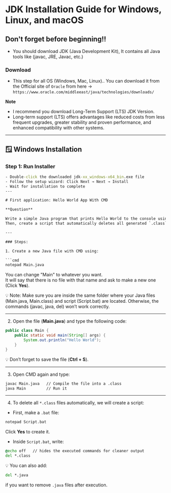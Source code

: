 # JDK Installation Guide for Windows, Linux, and macOS

## Don't forget before beginning!!
- You should download JDK (Java Development Kit), It contains all Java tools like (javac, JRE, Javac, etc.)

### Download
- This step for all OS (Windows, Mac, Linux).. You can download it from the Official site of `Oracle` from here -> ```https://www.oracle.com/middleeast/java/technologies/downloads/```

**Note**
- I recommend you download Long-Term Support (LTS) JDK Version.
- Long-term support (LTS) offers advantages like reduced costs from less frequent upgrades, greater stability and proven performance, and enhanced compatibility with other systems.

---

## 🪟 Windows Installation

### Step 1: Run Installer
```cmd
- Double-click the downloaded jdk-xx_windows-x64_bin.exe file
- Follow the setup wizard: Click Next → Next → Install
- Wait for installation to complete
---

# First application: Hello World App With CMD

**Question**  

Write a simple Java program that prints Hello World to the console using the command line (CMD).  
Then, create a script that automatically deletes all generated `.class` files after execution.  

---

### Steps:  

1. Create a new Java file with CMD using:  

```cmd
notepad Main.java
```

You can change "Main" to whatever you want.  
It will say that there is no file with that name and ask to make a new one (Click **Yes**).  

💡 Note:
Make sure you are inside the same folder where your Java files (Main.java, Main.class) and script (Script.bat) are located.
Otherwise, the commands (javac, java, del) won’t work correctly.

---

2. Open the file (**Main.java**) and type the following code:  

```java
public class Main {
    public static void main(String[] args) {
        System.out.println("Hello World");
    }
}
```

💡 Don’t forget to save the file (**Ctrl + S**).  

---

3. Open CMD again and type:  

```cmd
javac Main.java   // Compile the file into a .class
java Main         // Run it
```

---

4. To delete all `*.class` files automatically, we will create a script:  

- First, make a `.bat` file:  

```cmd
notepad Script.bat
```

Click **Yes** to create it.  

- Inside `Script.bat`, write:  

```cmd
@echo off   // hides the executed commands for cleaner output
del *.class
```

💡 You can also add:  

```cmd
del *.java
```  
if you want to remove `.java` files after execution.  
